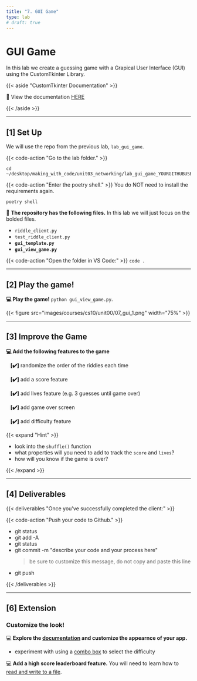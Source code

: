```yaml
---
title: "7. GUI Game"
type: lab
# draft: true
---
```


# GUI Game

In this lab we create a guessing game with a Grapical User Interface (GUI) using the
CustomTkinter Library. 

{{< aside "CustomTkinter Documentation" >}}

📖 View the documentation [HERE](https://customtkinter.tomschimansky.com/documentation/)

{{< /aside >}}

---

## [1] Set Up

We will use the repo from the previous lab, `lab_gui_game`. 

{{< code-action "Go to the lab folder." >}}
```shell
cd ~/desktop/making_with_code/unit03_networking/lab_gui_game_YOURGITHUBUSERNAME
```

{{< code-action "Enter the poetry shell." >}} You do NOT need to install the requirements again. 
```shell
poetry shell
```

📄 **The repository has the following files.**  In this lab we will just focus on the bolded files.
- `riddle_client.py`
- `test_riddle_client.py`
- **`gui_template.py`**
- **`gui_view_game.py`**

{{< code-action "Open the folder in VS Code:" >}} `code .`


---

## [2] Play the game! 

**💻 Play the game!** `python gui_view_game.py`.

{{< figure src="images/courses/cs10/unit00/07_gui_1.png" width="75%"  >}}


---

## [3] Improve the Game

**💻 Add the following features to the game**

&nbsp;&nbsp;&nbsp;**[✔️]** randomize the order of the riddles each time

&nbsp;&nbsp;&nbsp;**[✔️]**  add a score feature

&nbsp;&nbsp;&nbsp;**[✔️]** add lives feature (e.g. 3 guesses until game over)

&nbsp;&nbsp;&nbsp;**[✔️]** add game over screen

&nbsp;&nbsp;&nbsp;**[✔️]** add difficulty feature 


{{< expand "Hint" >}}

- look into the `shuffle()` function
- what properties will you need to add to track the `score` and `lives`?
- how will you know if the game is over? 

{{< /expand >}}


---

## [4] Deliverables

{{< deliverables "Once you've successfully completed the client:" >}}  


{{< code-action "Push your code to Github." >}}
- git status
- git add -A
- git status
- git commit -m "describe your code and your process here"
  > be sure to customize this message, do not copy and paste this line
- git push

{{< /deliverables >}}


---

## [6] Extension

### Customize the look!

💻 **Explore the [documentation](https://customtkinter.tomschimansky.com/documentation/) and customize the appearnce of your app.**
- experiment with using a [combo box](https://customtkinter.tomschimansky.com/documentation/widgets/combobox) to select the difficulty


💻 **Add a high score leaderboard feature.** You will need to learn how to [read and write to a file](https://www.geeksforgeeks.org/reading-writing-text-files-python/).